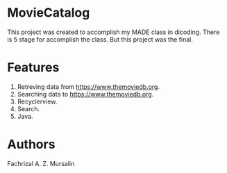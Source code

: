 # MovieCatalog
This project was created to accomplish my MADE class in dicoding. There is 5 stage for accomplish the class. But this project was the final. 

# Features
1. Retreving data from https://www.themoviedb.org.
2. Searching data to https://www.themoviedb.org.
3. Recyclerview.
4. Search.
5. Java.

# Authors
Fachrizal A. Z. Mursalin
